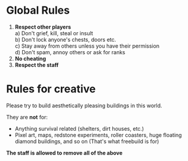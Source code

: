 ﻿Global Rules
============

1. **Respect other players**  
 a) Don't grief, kill, steal or insult  
 b) Don't lock anyone's chests, doors etc.  
 c) Stay away from others unless you have their permission  
 d) Don't spam, annoy others or ask for ranks  
2. **No cheating**
3. **Respect the staff**

Rules for creative
==================

Please try to build aesthetically pleasing buildings in this world.

They are **not** for:

- Anything survival related (shelters, dirt houses, etc.)
- Pixel art, maps, redstone experiments, roller coasters, huge floating diamond buildings, and so on (That's what freebuild is for)

**The staff is allowed to remove all of the above**

